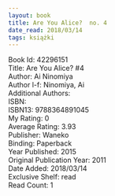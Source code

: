 ```yaml
---
layout: book
title: Are You Alice?  no. 4
date_read: 2018/03/14
tags: książki
---
```


Book Id: 42296151<br />
Title: Are You Alice? #4<br />
Author: Ai Ninomiya<br />
Author l-f: Ninomiya, Ai<br />
Additional Authors: <br />
ISBN: <br />
ISBN13: 9788364891045<br />
My Rating: 0<br />
Average Rating: 3.93<br />
Publisher: Waneko<br />
Binding: Paperback<br />
Year Published: 2015<br />
Original Publication Year: 2011<br />
Date Added: 2018/03/14<br />
Exclusive Shelf: read<br />
Read Count: 1<br />


